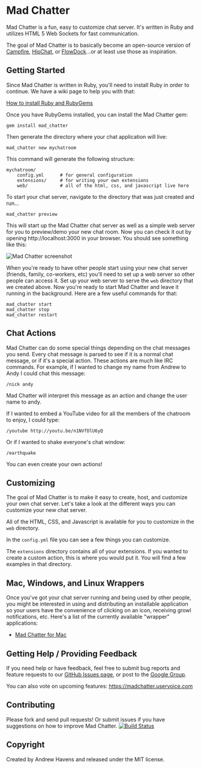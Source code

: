 # Mad Chatter

Mad Chatter is a fun, easy to customize chat server. It's written in Ruby and utilizes HTML 5 Web Sockets for fast communication.

The goal of Mad Chatter is to basically become an open-source version of [Campfire](http://campfirenow.com/), [HipChat](https://www.hipchat.com), or [FlowDock](https://www.flowdock.com)...or at least use those as inspiration.

## Getting Started

Since Mad Chatter is written in Ruby, you'll need to install Ruby in order to continue. We have a wiki page to help you with that:

[How to install Ruby and RubyGems](https://github.com/andrewhavens/mad_chatter/wiki/How-to-install-Ruby-and-RubyGems)

Once you have RubyGems installed, you can install the Mad Chatter gem:

    gem install mad_chatter

Then generate the directory where your chat application will live:

    mad_chatter new mychatroom

This command will generate the following structure:

    mychatroom/
        config.yml      # for general configuration
        extensions/     # for writing your own extensions
        web/            # all of the html, css, and javascript live here

To start your chat server, navigate to the directory that was just created and run...

    mad_chatter preview

This will start up the Mad Chatter chat server as well as a simple web server for you to preview/demo your new chat room. Now you can check it out by opening http://localhost:3000 in your browser. You should see something like this:

![Mad Chatter screenshot](https://raw.github.com/andrewhavens/mad_chatter/master/screenshot.png)

When you're ready to have other people start using your new chat server (friends, family, co-workers, etc) you'll need to set up a web server so other people can access it. Set up your web server to serve the `web` directory that we created above. Now you're ready to start Mad Chatter and leave it running in the background. Here are a few useful commands for that:

    mad_chatter start
    mad_chatter stop
    mad_chatter restart

## Chat Actions

Mad Chatter can do some special things depending on the chat messages you send. Every chat message is parsed to see if it is a normal chat message, or if it's a special action. These actions are much like IRC commands. For example, if I wanted to change my name from Andrew to Andy I could chat this message:

    /nick andy

Mad Chatter will interpret this message as an action and change the user name to andy.

If I wanted to embed a YouTube video for all the members of the chatroom to enjoy, I could type:

    /youtube http://youtu.be/n1NVfDlU6yQ

Or if I wanted to shake everyone's chat window:

    /earthquake

You can even create your own actions!


## Customizing

The goal of Mad Chatter is to make it easy to create, host, and customize your own chat server. Let's take a look at the different ways you can customize your new chat server.

All of the HTML, CSS, and Javascript is available for you to customize in the `web` directory.

In the `config.yml` file you can see a few things you can customize.

The `extensions` directory contains all of your extensions. If you wanted to create a custom action, this is where you would put it. You will find a few examples in that directory.


## Mac, Windows, and Linux Wrappers

Once you've got your chat server running and being used by other people, you might be interested in using and distributing an installable application so your users have the convenience of clicking on an icon, receiving growl notifications, etc. Here's a list of the currently available "wrapper" applications:

 * [Mad Chatter for Mac](https://github.com/andrewhavens/mad_chatter_for_mac)

## Getting Help / Providing Feedback

If you need help or have feedback, feel free to submit bug reports and feature requests to our [GitHub Issues page](https://github.com/andrewhavens/mad_chatter/issues), or post to the [Google Group](https://groups.google.com/group/mad-chatter).

You can also vote on upcoming features: https://madchatter.uservoice.com

## Contributing

Please fork and send pull requests! Or submit issues if you have suggestions on how to improve Mad Chatter.
[![Build Status](https://secure.travis-ci.org/andrewhavens/mad_chatter.png)](http://travis-ci.org/andrewhavens/mad_chatter)

## Copyright

Created by Andrew Havens and released under the MIT license.
